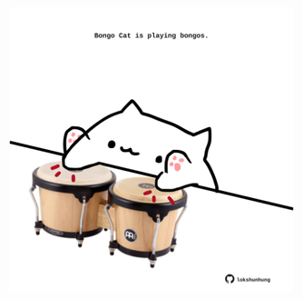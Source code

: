 <!-- built at 13/02/2021, 09:01:47 UTC -->
<p align="center">
  <img width="500" height="500" src="./ReadmeImage.svg">
</p>
